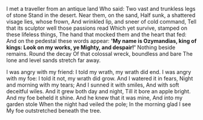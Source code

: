 I met a traveller from an antique land 
Who said: Two vast and trunkless legs of stone
Stand in the desert. Near them, on the sand,
Half sunk, a shattered visage lies, whose frown,
And wrinkled lip, and sneer of cold command,
Tell that its sculptor well those passions read
Which yet survive, stamped on these lifeless things,
The hand that mocked them and the heart that fed:
And on the pedestal these words appear:
**'My name is Ozymandias, king of kings:
Look on my works, ye Mighty, and despair!'**
Nothing beside remains. Round the decay
Of that colossal wreck, boundless and bare
The lone and level sands stretch far away.

I was angry with my friend:
I told my wrath, my wrath did end.
I was angry with my foe:
I told it not, my wrath did grow.
And I watered it in fears,
Night and morning with my tears;
And I sunned it with smiles,
And with soft deceitful wiles.
And it grew both day and night,
Till it bore an apple bright.
And my foe beheld it shine.
And he knew that it was mine,
And into my garden stole
When the night had veiled the pole;
In the morning glad I see
My foe outstretched beneath the tree.
